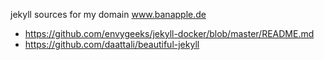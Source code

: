 jekyll sources for my domain www.banapple.de

* https://github.com/envygeeks/jekyll-docker/blob/master/README.md
* https://github.com/daattali/beautiful-jekyll

